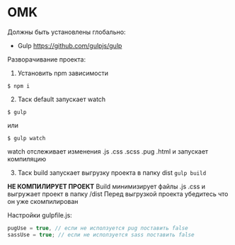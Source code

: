 # OMK

Должны быть установлены глобально:
- Gulp https://github.com/gulpjs/gulp

Разворачивание проекта:
1. Установить npm зависимости

`$ npm i`

2. Таск default запускает watch

`$ gulp`

или 

`$ gulp watch`

watch отслеживает изменения .js .css .scss .pug .html и запускает компиляцию

3. Таск build запускает выгрузку проекта в папку dist 
`gulp build`

**НЕ КОМПИЛИРУЕТ ПРОЕКТ**
Build минимизирует файлы .js .css и выгружает проект в папку /dist
Перед выгрузкой проекта убедитесь что он уже скомпилирован

Настройки gulpfile.js:

```javascript
pugUse = true, // если не исползуется pug поставить false
sassUse = true; // если не исползуется sass поставить false
```